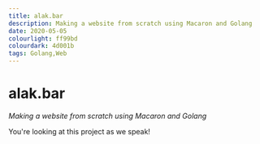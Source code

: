 ```yaml
---
title: alak.bar
description: Making a website from scratch using Macaron and Golang
date: 2020-05-05
colourlight: ff99bd
colourdark: 4d001b
tags: Golang,Web
---
```


# alak.bar
*Making a website from scratch using Macaron and Golang*

You're looking at this project as we speak!